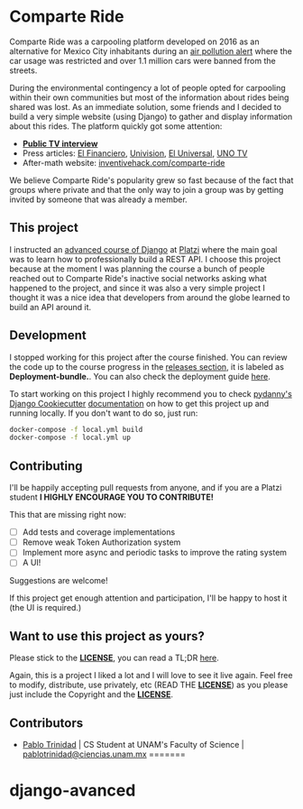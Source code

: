 # Comparte Ride

Comparte Ride was a carpooling platform developed on 2016 as
an alternative for Mexico City inhabitants during an [air pollution
alert](https://phys.org/news/2016-03-mexico-city-air-pollution.html)
where the car usage was restricted and over 1.1 million cars
were banned from the streets.

During the environmental contingency a lot of people opted for
carpooling within their own communities but most of the information
about rides being shared was lost. As an immediate solution, some
friends and I decided to build a very simple website (using Django)
to gather and display information about this rides. The platform
quickly got some attention:

* [**Public TV interview**](https://www.youtube.com/watch?v=vW3dXpSjVRg)
* Press articles: [El Financiero](https://www.elfinanciero.com.mx/universidades/alumnos-del-tec-arman-app-de-rides-ante-el-doble-hoy-no-circula.html), [Univision](www.univision.com/noticias/citylab-transporte/restriccion-vehicular-en-mexico-impulsa-a-una-app-para-compartir-viajes), [El Universal](http://www.eluniversal.com.mx/articulo/techbit/2016/04/11/ayuda-reducir-uso-de-autos-con-comparteride), [UNO TV](https://www.unotv.com/noticias/portal/negocios/detalle/ante-problemas-contingencia-ambiental-comparte-ride-031332/)
* After-math website: [inventivehack.com/comparte-ride](https://inventivehack.com/comparte-ride)

We believe Comparte Ride's popularity grew so fast because of the fact
that groups where private and that the only way to join a group
was by getting invited by someone that was already a member.

## This project

I instructed an [advanced course of Django](https://platzi.com/cursos/django-avanzado)
at [Platzi](https://platzi.com/) where the main goal was to learn
how to professionally build a REST API. I choose this project because at the moment I was
planning the course a bunch of people reached out to Comparte Ride's inactive social
networks asking what happened to the project, and since it was also a very
simple project I thought it was a nice idea that developers from around
the globe learned to build an API around it. 

## Development

I stopped working for this project after the course finished. You can review
the code up to the course progress in the [releases section](https://github.com/pablotrinidad/cride-platzi/releases), it is labeled as **Deployment-bundle.**. You can also check
the deployment guide [here](https://gist.github.com/pablotrinidad/004122e721bcdc5bd9f0e535a44c7f7e).

To start working on this project I highly recommend you to check
[pydanny's](https://github.com/pydanny) [Django Cookiecutter](https://github.com/pydanny/cookiecutter-django) [documentation](https://cookiecutter-django.readthedocs.io/en/latest/developing-locally-docker.html) on how to get this project up and running locally.
If you don't want to do so, just run:

```bash
docker-compose -f local.yml build
docker-compose -f local.yml up
```

## Contributing

I'll be happily accepting pull requests from anyone, and if you are a
Platzi student **I HIGHLY ENCOURAGE YOU TO CONTRIBUTE!**

This that are missing right now:

* [ ] Add tests and coverage implementations
* [ ] Remove weak Token Authorization system
* [ ] Implement more async and periodic tasks to improve the rating system
* [ ] A UI!

Suggestions are welcome!

If this project get enough attention and participation, I'll be happy
to host it (the UI is required.)

## Want to use this project as yours?

Please stick to the [**LICENSE**](LICENSE), you can read a TL;DR
[here](https://tldrlegal.com/license/mit-license).

Again, this is a project I liked a lot and I will love to see it live
again. Feel free to modify, distribute, use privately, etc (READ THE [**LICENSE**](LICENSE)) as
you please just include the Copyright and the [**LICENSE**](LICENSE).

## Contributors

- [Pablo Trinidad](https://github.com/pablotrinidad)
  | CS Student at UNAM's Faculty of Science | <pablotrinidad@ciencias.unam.mx>
=======
# django-avanced
